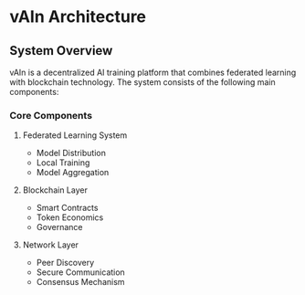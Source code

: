 # vAIn Architecture

## System Overview

vAIn is a decentralized AI training platform that combines federated learning with blockchain technology. The system consists of the following main components:

### Core Components

1. Federated Learning System
   - Model Distribution
   - Local Training
   - Model Aggregation

2. Blockchain Layer
   - Smart Contracts
   - Token Economics
   - Governance

3. Network Layer
   - Peer Discovery
   - Secure Communication
   - Consensus Mechanism

